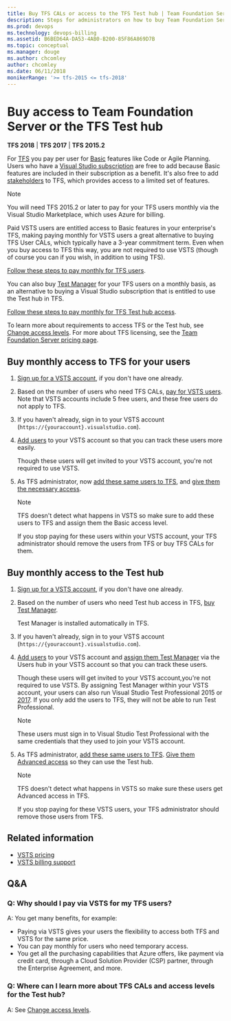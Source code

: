 ```yaml
---
title: Buy TFS CALs or access to the TFS Test hub | Team Foundation Server (TFS)
description: Steps for administrators on how to buy Team Foundation Server client access licenses (CALs) or access to the TFS Test hub 
ms.prod: devops
ms.technology: devops-billing
ms.assetid: B6BED64A-DA53-4AB0-B200-85F86A869D7B
ms.topic: conceptual
ms.manager: douge
ms.author: chcomley
author: chcomley
ms.date: 06/11/2018
monikerRange: '>= tfs-2015 <= tfs-2018'
---
```

# Buy access to Team Foundation Server or the TFS Test hub

**TFS 2018** | **TFS 2017** | **TFS 2015.2**

For [TFS](https://www.visualstudio.com/tfs/) you pay per user for [Basic](https://www.visualstudio.com/team-services/compare-features/) features like Code or Agile Planning.
Users who have a [Visual Studio subscription](https://www.visualstudio.com/vs/pricing/) are free
to add because Basic features are included in their subscription as a benefit.
It's also free to add [stakeholders](../organizations/security/get-started-stakeholder.md) to TFS, which provides access to a limited set of features.

>[!NOTE]
> You will need TFS 2015.2 or later to pay for your TFS users monthly via the Visual Studio Marketplace, which uses Azure for billing.

Paid VSTS users are entitled access to Basic features in your enterprise's TFS, making paying monthly for VSTS users a great alternative to buying TFS User CALs, which typically have a 3-year commitment term.
Even when you buy access to TFS this way, you are not required to use VSTS (though of course you can if you wish, in
addition to using TFS).

[Follow these steps to pay monthly for TFS users](#rent-cal).

You can also buy [Test Manager](https://marketplace.visualstudio.com/items?itemName=ms.vss-testmanager-web) for your TFS users on a monthly basis, as an alternative to buying a Visual Studio subscription that is entitled to use the Test hub in TFS.

[Follow these steps to pay monthly for TFS Test hub access](#test-hub).

To learn more about requirements to access TFS or the Test hub,
see [Change access levels](../organizations/security/change-access-levels.md).
For more about TFS licensing, see the
[Team Foundation Server pricing page](https://www.visualstudio.com/team-services/tfs-pricing).

## Buy monthly access to TFS for your users

1. [Sign up for a VSTS account](../accounts/create-account-msa-or-work-student.md), if you don't have one already.

2. Based on the number of users who need TFS CALs, [pay for VSTS users](https://marketplace.visualstudio.com/items?itemName=ms.vss-vstsuser). Note that VSTS accounts include 5 free users, and these free users do not apply to TFS.

3. If you haven't already, sign in to your VSTS account (```https://{youraccount}.visualstudio.com```).

4. [Add users](../accounts/add-account-users-assign-access-levels.md) to your VSTS account so that you can track these users more easily.

    Though these users will get invited to your VSTS account, you're not required to use VSTS.

5. As TFS administrator, now [add these same users to TFS](../organizations/security/add-users-team-project.md#add-users-team-project), and [give them the necessary access](../organizations/security/change-access-levels.md).

    >[!NOTE]
    > TFS doesn't detect what happens in VSTS so make sure to add these users to TFS and assign them the Basic access level.
    >
    > If you stop paying for these users within your VSTS account, your TFS administrator should remove the users from TFS or buy TFS CALs for them.

## Buy monthly access to the Test hub

1. [Sign up for a VSTS account](../accounts/create-account-msa-or-work-student.md), if you don't have one already.

2. Based on the number of users who need Test hub access in TFS, [buy Test Manager](https://marketplace.visualstudio.com/items?itemName=ms.vss-testmanager-web).

    Test Manager is installed automatically in TFS.

3. If you haven't already, sign in to your VSTS account (```https://{youraccount}.visualstudio.com```).

4. [Add users](../accounts/add-account-users-assign-access-levels.md) to your VSTS account and [assign them Test Manager](../marketplace/assign-paid-extensions.md) via the Users hub in your VSTS account so that you can track these users.

    Though these users will get invited to your VSTS account,you're not required to use VSTS. By assigning Test Manager within your VSTS account, your users can also run Visual Studio Test Professional 2015 or [2017](https://www.visualstudio.com/thank-you-downloading-visual-studio/?sku=TestProfessional&rel=15). If you only add the users to TFS, they will not be able to run Test Professional.

    >[!NOTE]
    > These users must sign in to Visual Studio Test Professional with the same credentials that they used to join your VSTS account.

5. As TFS administrator, [add these same users to TFS](../organizations/security/add-users-team-project.md#add-users-team-project). [Give them Advanced access](../organizations/security/change-access-levels.md) so they can use the Test hub.

    >[!NOTE]
    > TFS doesn't detect what happens in VSTS so make sure these users get Advanced access in TFS.
    > 
    > If you stop paying for these VSTS users, your TFS administrator should remove those users from TFS.

## Related information

- [VSTS pricing](https://azure.microsoft.com/pricing/details/visual-studio-team-services/)
- [VSTS billing support](https://www.visualstudio.com/team-services/support/)

## Q&A

<!-- BEGINSECTION class="m-qanda" -->

### Q: Why should I pay via VSTS for my TFS users?

A: You get many benefits, for example:

- Paying via VSTS gives your users the flexibility to access both TFS and VSTS for the same price.
- You can pay monthly for users who need temporary access.
- You get all the purchasing capabilities that Azure offers, like payment via credit card, through a Cloud Solution Provider (CSP) partner, through the Enterprise Agreement, and more.

### Q: Where can I learn more about TFS CALs and access levels for the Test hub?

A: See [Change access levels](../organizations/security/change-access-levels.md).

<!-- ENDSECTION -->
